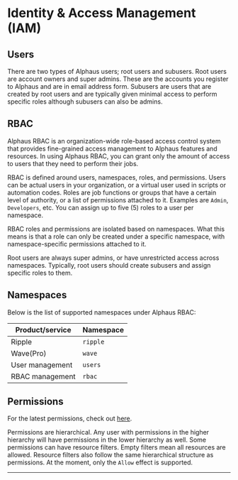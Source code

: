 # Identity & Access Management (IAM)

## Users
There are two types of Alphaus users; root users and subusers. Root users are account owners and super admins. These are the accounts you register to Alphaus and are in email address form. Subusers are users that are created by root users and are typically given minimal access to perform specific roles although subusers can also be admins.

## RBAC
Alphaus RBAC is an organization-wide role-based access control system that provides fine-grained access management to Alphaus features and resources. In using Alphaus RBAC, you can grant only the amount of access to users that they need to perform their jobs.

RBAC is defined around users, namespaces, roles, and permissions. Users can be actual users in your organization, or a virtual user used in scripts or automation codes. Roles are job functions or groups that have a certain level of authority, or a list of permissions attached to it. Examples are `Admin`, `Developers`, etc. You can assign up to five (5) roles to a user per namespace.

RBAC roles and permissions are isolated based on namespaces. What this means is that a role can only be created under a specific namespace, with namespace-specific permissions attached to it.

Root users are always super admins, or have unrestricted access across namespaces. Typically, root users should create subusers and assign specific roles to them.

## Namespaces
Below is the list of supported namespaces under Alphaus RBAC:

| **Product/service** | **Namespace** |
|---|---|
| Ripple | `ripple` |
| Wave(Pro) | `wave` |
| User management | `users` |
| RBAC management | `rbac` |

## Permissions
For the latest permissions, check out [here](https://github.com/mobingi/rbac-permissions).

Permissions are hierarchical. Any user with permissions in the higher hierarchy will have permissions in the lower hierarchy as well. Some permissions can have resource filters. Empty filters mean all resources are allowed. Resource filters also follow the same hierarchical structure as permissions. At the moment, only the `Allow` effect is supported.

---
